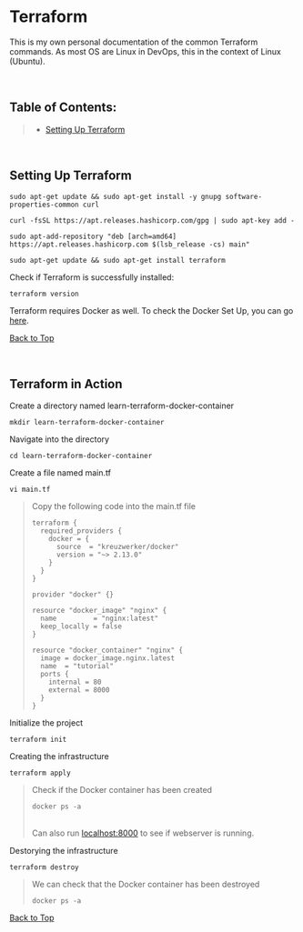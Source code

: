# Terraform
This is my own personal documentation of the common Terraform commands.
As most OS are Linux in DevOps, this in the context of Linux (Ubuntu).

</br>

## Table of Contents:
> - [Setting Up Terraform](https://github.com/leeyawnz/DevSecOps/blob/main/Terraform/README.md#setting-up-terraform)

</br>

## Setting Up Terraform
```
sudo apt-get update && sudo apt-get install -y gnupg software-properties-common curl
```
```
curl -fsSL https://apt.releases.hashicorp.com/gpg | sudo apt-key add -
```
```
sudo apt-add-repository "deb [arch=amd64] https://apt.releases.hashicorp.com $(lsb_release -cs) main"
```
```
sudo apt-get update && sudo apt-get install terraform
```
Check if Terraform is successfully installed:
```
terraform version
```

Terraform requires Docker as well. To check the Docker Set Up, you can go [here](https://github.com/leeyawnz/DevSecOps/blob/main/Docker/README.md#setting-up-docker).

[Back to Top](https://github.com/leeyawnz/DevSecOps/blob/main/Terraform/README.md#table-of-contents)

</br>

## Terraform in Action
Create a directory named learn-terraform-docker-container
```
mkdir learn-terraform-docker-container
```
Navigate into the directory
```
cd learn-terraform-docker-container
```
Create a file named main.tf
```
vi main.tf
```
> Copy the following code into the main.tf file
> ```
> terraform {
>   required_providers {
>     docker = {
>       source  = "kreuzwerker/docker"
>       version = "~> 2.13.0"
>     }
>   }
> }
> 
> provider "docker" {}
>
> resource "docker_image" "nginx" {
>   name         = "nginx:latest"
>   keep_locally = false
> }
> 
> resource "docker_container" "nginx" {
>   image = docker_image.nginx.latest
>   name  = "tutorial"
>   ports {
>     internal = 80
>     external = 8000
>   }
> }
> ```
Initialize the project
```
terraform init
```
Creating the infrastructure
```
terraform apply
```
> Check if the Docker container has been created
> ```
> docker ps -a
> ```
> \
> Can also run [localhost:8000](localhost:8000) to see if webserver is running.

Destorying the infrastructure
```
terraform destroy
```
> We can check that the Docker container has been destroyed
> ```
> docker ps -a
> ```

[Back to Top](https://github.com/leeyawnz/DevSecOps/blob/main/Terraform/README.md#table-of-contents)
